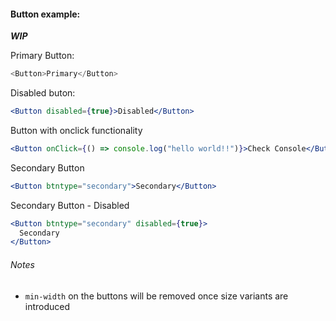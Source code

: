 #### Button example:

**_WIP_**

Primary Button:

```js
<Button>Primary</Button>
```

Disabled buton:

```jsx
<Button disabled={true}>Disabled</Button>
```

Button with onclick functionality

```jsx
<Button onClick={() => console.log("hello world!!")}>Check Console</Button>
```

Secondary Button

```jsx
<Button btntype="secondary">Secondary</Button>
```

Secondary Button - Disabled

```jsx
<Button btntype="secondary" disabled={true}>
  Secondary
</Button>
```

###### Notes

* `min-width` on the buttons will be removed once size variants are introduced
